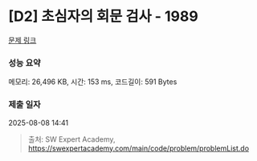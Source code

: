 # [D2] 초심자의 회문 검사 - 1989 

[문제 링크](https://swexpertacademy.com/main/code/problem/problemDetail.do?contestProbId=AV5PyTLqAf4DFAUq) 

### 성능 요약

메모리: 26,496 KB, 시간: 153 ms, 코드길이: 591 Bytes

### 제출 일자

2025-08-08 14:41



> 출처: SW Expert Academy, https://swexpertacademy.com/main/code/problem/problemList.do